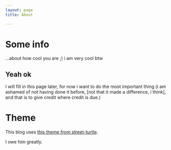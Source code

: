 ```yaml
---
layout: page 
title: About

---
```


# Some info 
...about how cool you are ;)
i am very cool btw

## Yeah ok ##
I will fill in this page later, for now i want to do the most important thing (i am ashamed of not having done it before, [not that it made a difference, i think], and that is to give credit where credit is due.)

# Theme #
This blog uses [this theme from street-turtle](https://github.com/streetturtle/jekyll-clean-dark).

I owe him greatly.
